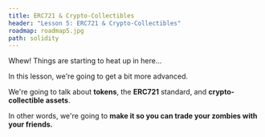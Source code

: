 ```yaml
---
title: ERC721 & Crypto-Collectibles
header: "Lesson 5: ERC721 & Crypto-Collectibles"
roadmap: roadmap5.jpg
path: solidity
---
```


Whew! Things are starting to heat up in here...

In this lesson, we're going to get a bit more advanced.

We're going to talk about **tokens**, the **ERC721** standard, and **crypto-collectible assets**.

In other words, we're going to **make it so you can trade your zombies with your friends.**